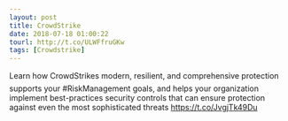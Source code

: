 ```yaml
---
layout: post
title: CrowdStrike
date: 2018-07-18 01:00:22
tourl: http://t.co/ULWFfruGKw
tags: [Crowdstrike]
---
```

Learn how CrowdStrikes modern, resilient, and comprehensive protection supports your #RiskManagement goals, and helps your organization implement best-practices security controls that can ensure protection against even the most sophisticated threats https://t.co/JvgjTk49Du